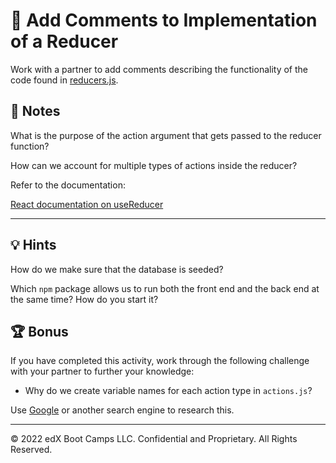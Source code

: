 # 📐 Add Comments to Implementation of a Reducer

Work with a partner to add comments describing the functionality of the code found in [reducers.js](./Unsolved/client/src/utils/reducers.js).

## 📝 Notes

What is the purpose of the action argument that gets passed to the reducer function?

How can we account for multiple types of actions inside the reducer?

Refer to the documentation:

[React documentation on useReducer](https://reactjs.org/docs/Hooks-reference.html#usereducer)

---

## 💡 Hints

How do we make sure that the database is seeded?

Which `npm` package allows us to run both the front end and the back end at the same time? How do you start it?

## 🏆 Bonus

If you have completed this activity, work through the following challenge with your partner to further your knowledge:

* Why do we create variable names for each action type in `actions.js`?

Use [Google](https://www.google.com) or another search engine to research this.

---
© 2022 edX Boot Camps LLC. Confidential and Proprietary. All Rights Reserved.
